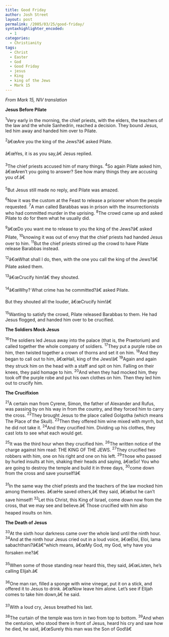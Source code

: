 ```yaml
---
title: Good Friday
author: Josh Street
layout: post
permalink: /2005/03/25/good-friday/
syntaxhighlighter_encoded:
  - 1
categories:
  - Christianity
tags:
  - Christ
  - Easter
  - God
  - Good Friday
  - jesus
  - King
  - king of the Jews
  - Mark 15
---
```

*From Mark 15, NIV translation*

**Jesus Before Pilate**

<sup id="en-NIV-24821">1</sup>Very early in the morning, the chief priests, with the elders, the teachers of the law and the whole Sanhedrin, reached a decision. They bound Jesus, led him away and handed him over to Pilate. 

<sup id="en-NIV-24822">2</sup>â€œAre you the king of the Jews?â€ asked Pilate.

â€œYes, it is as you say,â€ Jesus replied. 

<sup id="en-NIV-24823">3</sup>The chief priests accused him of many things. <sup id="en-NIV-24824">4</sup>So again Pilate asked him, â€œAren&#8217;t you going to answer? See how many things they are accusing you of.â€

<sup id="en-NIV-24825">5</sup>But Jesus still made no reply, and Pilate was amazed.

<sup id="en-NIV-24826">6</sup>Now it was the custom at the Feast to release a prisoner whom the people requested. <sup id="en-NIV-24827">7</sup>A man called Barabbas was in prison with the insurrectionists who had committed murder in the uprising. <sup id="en-NIV-24828">8</sup>The crowd came up and asked Pilate to do for them what he usually did. 

<sup id="en-NIV-24829">9</sup>â€œDo you want me to release to you the king of the Jews?â€ asked Pilate, <sup id="en-NIV-24830">10</sup>knowing it was out of envy that the chief priests had handed Jesus over to him. <sup id="en-NIV-24831">11</sup>But the chief priests stirred up the crowd to have Pilate release Barabbas instead. 

<sup id="en-NIV-24832">12</sup>â€œWhat shall I do, then, with the one you call the king of the Jews?â€ Pilate asked them.

<sup id="en-NIV-24833">13</sup>â€œCrucify him!â€ they shouted.

<sup id="en-NIV-24834">14</sup>â€œWhy? What crime has he committed?â€ asked Pilate.

But they shouted all the louder, â€œCrucify him!â€

<sup id="en-NIV-24835">15</sup>Wanting to satisfy the crowd, Pilate released Barabbas to them. He had Jesus flogged, and handed him over to be crucified.

**The Soldiers Mock Jesus**

<sup id="en-NIV-24836">16</sup>The soldiers led Jesus away into the palace (that is, the Praetorium) and called together the whole company of soldiers. <sup id="en-NIV-24837">17</sup>They put a purple robe on him, then twisted together a crown of thorns and set it on him. <sup id="en-NIV-24838">18</sup>And they began to call out to him, â€œHail, king of the Jews!â€ <sup id="en-NIV-24839">19</sup>Again and again they struck him on the head with a staff and spit on him. Falling on their knees, they paid homage to him. <sup id="en-NIV-24840">20</sup>And when they had mocked him, they took off the purple robe and put his own clothes on him. Then they led him out to crucify him.

**The Crucifixion**

<sup id="en-NIV-24841">21</sup>A certain man from Cyrene, Simon, the father of Alexander and Rufus, was passing by on his way in from the country, and they forced him to carry the cross. <sup id="en-NIV-24842">22</sup>They brought Jesus to the place called Golgotha (which means The Place of the Skull). <sup id="en-NIV-24843">23</sup>Then they offered him wine mixed with myrrh, but he did not take it. <sup id="en-NIV-24844">24</sup>And they crucified him. Dividing up his clothes, they cast lots to see what each would get.

<sup id="en-NIV-24845">25</sup>It was the third hour when they crucified him. <sup id="en-NIV-24846">26</sup>The written notice of the charge against him read: THE KING OF THE JEWS. <sup id="en-NIV-24847">27</sup>They crucified two robbers with him, one on his right and one on his left. <sup id="en-NIV-24848">29</sup>Those who passed by hurled insults at him, shaking their heads and saying, â€œSo! You who are going to destroy the temple and build it in three days, <sup id="en-NIV-24849">30</sup>come down from the cross and save yourself!â€

<sup id="en-NIV-24850">31</sup>In the same way the chief priests and the teachers of the law mocked him among themselves. â€œHe saved others,â€ they said, â€œbut he can&#8217;t save himself! <sup id="en-NIV-24851">32</sup>Let this Christ, this King of Israel, come down now from the cross, that we may see and believe.â€ Those crucified with him also heaped insults on him.

**The Death of Jesus**

<sup id="en-NIV-24852">33</sup>At the sixth hour darkness came over the whole land until the ninth hour. <sup id="en-NIV-24853">34</sup>And at the ninth hour Jesus cried out in a loud voice, â€œEloi, Eloi, lama sabachthani?â€â€“which means, â€œMy God, my God, why have you forsaken me?â€

<sup id="en-NIV-24854">35</sup>When some of those standing near heard this, they said, â€œListen, he&#8217;s calling Elijah.â€ 

<sup id="en-NIV-24855">36</sup>One man ran, filled a sponge with wine vinegar, put it on a stick, and offered it to Jesus to drink. â€œNow leave him alone. Let&#8217;s see if Elijah comes to take him down,â€ he said.

<sup id="en-NIV-24856">37</sup>With a loud cry, Jesus breathed his last.

<sup id="en-NIV-24857">38</sup>The curtain of the temple was torn in two from top to bottom. <sup id="en-NIV-24858">39</sup>And when the centurion, who stood there in front of Jesus, heard his cry and saw how he died, he said, â€œSurely this man was the Son of God!â€